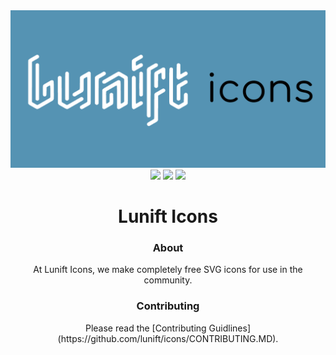 <div align="center">
<div><img src="https://raw.githubusercontent.com/lunift/icons/main/images/logo.png"></div>
<div>
  <img src="https://img.shields.io/github/v/release/Lunift/icons?style=for-the-badge">
  <img src="https://img.shields.io/github/commit-activity/m/lunift/icons?style=for-the-badge">
  <img src="https://img.shields.io/website?down_color=red&down_message=DOWN&logo=Lunift&style=for-the-badge&up_color=cyan&up_message=UP&url=https%3A%2F%2Flunift.github.io%2Ficons">
</div>
<h1>Lunift Icons</h1>
<h3>About</h3>
<p>At Lunift Icons, we make completely free SVG icons for use in the community.</p>
<h3>Contributing</h3>
Please read the [Contributing Guidlines](https://github.com/lunift/icons/CONTRIBUTING.MD).
</div>
